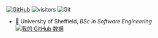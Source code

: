

[![GitHub](https://img.shields.io/badge/dynamic/json?logo=github&label=GitHub&labelColor=495867&color=495867&query=%24.data.totalSubs&url=https%3A%2F%2Fapi.spencerwoo.com%2Fsubstats%2F%3Fsource%3Dgithub%26queryKey%3Dhayschan&style=flat-square)](https://github.com/terenzzzz)
![visitors](https://visitor-badge.glitch.me/badge?page_id=terenzzzz&left_color=green&right_color=red)
![Git](https://img.shields.io/badge/-Git-F05032?style=flat-square&logo=git&logoColor=white)

- 🍻 University of Sheffield, _BSc in Software Engineering_
[![我的 GitHub 数据](https://github-readme-stats.vercel.app/api?username=terenzzzz)]()
